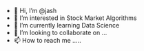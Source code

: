 - 👋 Hi, I’m @jash
- 👀 I’m interested in Stock Market Algorithms
- 🌱 I’m currently learning Data Science
- 💞️ I’m looking to collaborate on ...
- 📫 How to reach me .....

<!---
jashbnl/jashbnl is a ✨ special ✨ repository because its `README.md` (this file) appears on your GitHub profile.
You can click the Preview link to take a look at your changes.
--->
